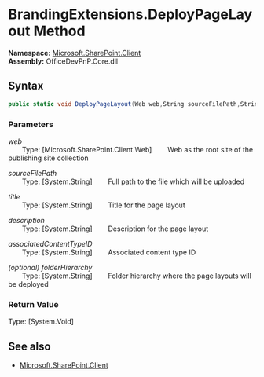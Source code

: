 # BrandingExtensions.DeployPageLayout Method  
  

**Namespace:** [Microsoft.SharePoint.Client](Microsoft.SharePoint.Client.md)  
**Assembly:** OfficeDevPnP.Core.dll  
## Syntax
```C#
public static void DeployPageLayout(Web web,String sourceFilePath,String title,String description,String associatedContentTypeID,String folderHierarchy)
```
### Parameters
*web*  
&emsp;&emsp;Type: [Microsoft.SharePoint.Client.Web] 
&emsp;&emsp;Web as the root site of the publishing site collection  
  
*sourceFilePath*  
&emsp;&emsp;Type: [System.String] 
&emsp;&emsp;Full path to the file which will be uploaded  
  
*title*  
&emsp;&emsp;Type: [System.String] 
&emsp;&emsp;Title for the page layout  
  
*description*  
&emsp;&emsp;Type: [System.String] 
&emsp;&emsp;Description for the page layout  
  
*associatedContentTypeID*  
&emsp;&emsp;Type: [System.String] 
&emsp;&emsp;Associated content type ID  
  
*(optional) folderHierarchy*  
&emsp;&emsp;Type: [System.String] 
&emsp;&emsp;Folder hierarchy where the page layouts will be deployed  
  
### Return Value
Type: [System.Void]  

## See also
- [Microsoft.SharePoint.Client](Microsoft.SharePoint.Client.md)
